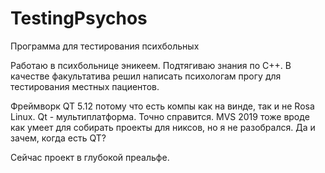 # TestingPsychos
 Программа для тестирования психбольных

Работаю в психбольнице эникеем. 
Подтягиваю знания по С++. 
В качестве факультатива решил написать психологам прогу для тестирования местных пациентов. 

Фреймворк QT 5.12 потому что есть компы как на винде, так и не Rosa Linux. 
Qt - мультиплатформа. Точно справится. 
MVS 2019 тоже вроде как умеет для собирать проекты для никсов, но я не разобрался. Да и зачем, когда есть QT?

Сейчас проект в глубокой преальфе. 
